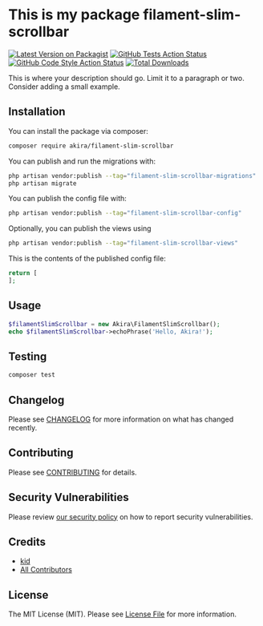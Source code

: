 # This is my package filament-slim-scrollbar

[![Latest Version on Packagist](https://img.shields.io/packagist/v/akira/filament-slim-scrollbar.svg?style=flat-square)](https://packagist.org/packages/akira/filament-slim-scrollbar)
[![GitHub Tests Action Status](https://img.shields.io/github/actions/workflow/status/akira/filament-slim-scrollbar/run-tests.yml?branch=main&label=tests&style=flat-square)](https://github.com/akira/filament-slim-scrollbar/actions?query=workflow%3Arun-tests+branch%3Amain)
[![GitHub Code Style Action Status](https://img.shields.io/github/actions/workflow/status/akira/filament-slim-scrollbar/fix-php-code-style-issues.yml?branch=main&label=code%20style&style=flat-square)](https://github.com/akira/filament-slim-scrollbar/actions?query=workflow%3A"Fix+PHP+code+style+issues"+branch%3Amain)
[![Total Downloads](https://img.shields.io/packagist/dt/akira/filament-slim-scrollbar.svg?style=flat-square)](https://packagist.org/packages/akira/filament-slim-scrollbar)



This is where your description should go. Limit it to a paragraph or two. Consider adding a small example.

## Installation

You can install the package via composer:

```bash
composer require akira/filament-slim-scrollbar
```

You can publish and run the migrations with:

```bash
php artisan vendor:publish --tag="filament-slim-scrollbar-migrations"
php artisan migrate
```

You can publish the config file with:

```bash
php artisan vendor:publish --tag="filament-slim-scrollbar-config"
```

Optionally, you can publish the views using

```bash
php artisan vendor:publish --tag="filament-slim-scrollbar-views"
```

This is the contents of the published config file:

```php
return [
];
```

## Usage

```php
$filamentSlimScrollbar = new Akira\FilamentSlimScrollbar();
echo $filamentSlimScrollbar->echoPhrase('Hello, Akira!');
```

## Testing

```bash
composer test
```

## Changelog

Please see [CHANGELOG](CHANGELOG.md) for more information on what has changed recently.

## Contributing

Please see [CONTRIBUTING](.github/CONTRIBUTING.md) for details.

## Security Vulnerabilities

Please review [our security policy](../../security/policy) on how to report security vulnerabilities.

## Credits

- [kid](https://github.com/kidiatoliny)
- [All Contributors](../../contributors)

## License

The MIT License (MIT). Please see [License File](LICENSE.md) for more information.
